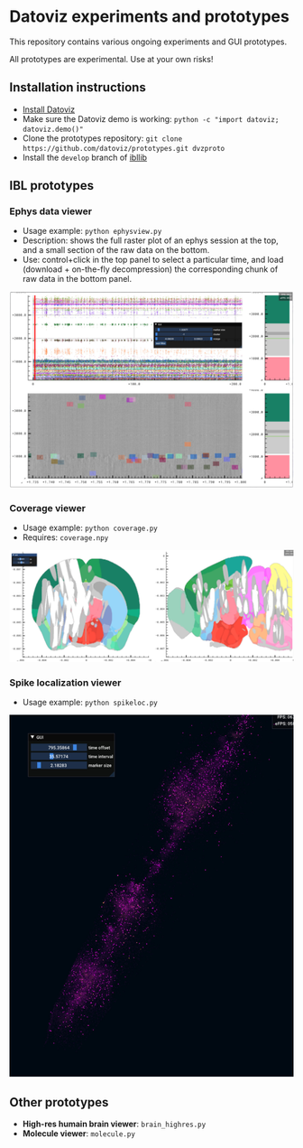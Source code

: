 # Datoviz experiments and prototypes

This repository contains various ongoing experiments and GUI prototypes.

All prototypes are experimental. Use at your own risks!

## Installation instructions

* [Install Datoviz](https://datoviz.org/tutorials/install/#how-to-install-datoviz)
* Make sure the Datoviz demo is working: `python -c "import datoviz; datoviz.demo()"`
* Clone the prototypes repository: `git clone https://github.com/datoviz/prototypes.git dvzproto`
* Install the `develop` branch of [ibllib](https://github.com/int-brain-lab/ibllib)

## IBL prototypes

### Ephys data viewer

* Usage example: `python ephysview.py`
* Description: shows the full raster plot of an ephys session at the top, and a small section of the raw data on the bottom.
* Use: control+click in the top panel to select a particular time, and load (download + on-the-fly decompression) the corresponding chunk of raw data in the bottom panel.

![](images/ephysview.jpg)


### Coverage viewer

* Usage example: `python coverage.py`
* Requires: `coverage.npy`

![](images/coverage.jpg)


### Spike localization viewer

* Usage example: `python spikeloc.py`

![](images/spikeloc.jpg)


## Other prototypes

* **High-res humain brain viewer**: `brain_highres.py`
* **Molecule viewer**: `molecule.py`
